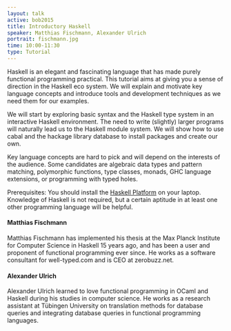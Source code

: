 ```yaml
---
layout: talk
active: bob2015
title: Introductory Haskell
speaker: Matthias Fischmann, Alexander Ulrich
portrait: fischmann.jpg
time: 10:00-11:30
type: Tutorial
---
```


Haskell is an elegant and fascinating language that has made purely
functional programming practical. This tutorial aims at giving you a
sense of direction in the Haskell eco system. We will explain and
motivate key language concepts and introduce tools and development
techniques as we need them for our examples.

We will start by exploring basic syntax and the Haskell type system in
an interactive Haskell environment. The need to write (slightly)
larger programs will naturally lead us to the Haskell module
system. We will show how to use cabal and the hackage library database
to install packages and create our own.

Key language concepts are hard to pick and will depend on the
interests of the audience. Some candidates are algebraic data types
and pattern matching, polymorphic functions, type classes, monads, GHC
language extensions, or programming with typed holes.

Prerequisites: You should install the [Haskell
Platform](https://www.haskell.org/platform/) on your laptop.
Knowledge of Haskell is not required, but a certain aptitude in at
least one other programming language will be helpful.

#### Matthias Fischmann

Matthias Fischmann has implemented his thesis at the Max Planck
Institute for Computer Science in Haskell 15 years ago, and has been a
user and proponent of functional programming ever since.  He works as
a software consultant for well-typed.com and is CEO at zerobuzz.net.

#### Alexander Ulrich

Alexander Ulrich learned to love functional programming in OCaml and
Haskell during his studies in computer science.  He works as a
research assistant at Tübingen University on translation methods for
database queries and integrating database queries in functional
programming languages.
